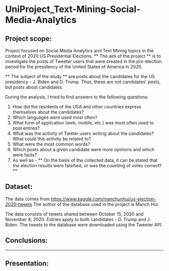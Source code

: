 # UniProject_Text-Mining-Social-Media-Analytics


## Project scope:
Project focused on Social Media Analytics and Text Mining topics in the context of 2020 US Presidential Elections.
** The aim of the project ** is to investigate the posts of Tweeter users that were created in the pre-election period for the presidency of the United States of America in 2020.

** The subject of the study ** are posts about the candidates for the US presidency - J. Biden and D. Trump. Thus, these are not candidates' posts, but posts about candidates.

During the analysis, I tried to find answers to the following questions:
1. How did the residents of the USA and other countries express themselves about the candidates?
2. Which languages were used most often?
3. What form of application (web, mobile, etc.) was most often used to post entries?
4. What was the activity of Twitter users writing about the candidates? What could this activity be related to?
5. What were the most common words?
6. Which posts about a given candidate were more opinions and which were facts?
7. As well as - ** On the basis of the collected data, it can be stated that the election results were falsified, or was the counting of votes correct? ** 

## Dataset: 
The data comes from https://www.kaggle.com/manchunhui/us-election-2020-tweets
The author of the database used in the project is Manch Hui.

The data consists of tweets shared between October 15, 2020 and November 8, 2020. Entries apply to both candidates - D. Trump and J. Biden. The tweets to the database were downloaded using the Tweeter API. 

## Conclusions: 

---------------------
## Presentation: 
